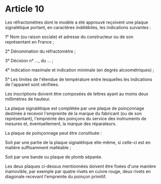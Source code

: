 # Article 10

Les réfractomètres dont le modèle a été approuvé reçoivent une plaque signalétique portant, en caractères indélébiles, les indications suivantes :

1° Nom (ou raison sociale) et adresse du constructeur ou de son représentant en France ;

2° Dénomination du réfractomètre ;

3° Décision n° ..., du ... ;

4° Indication maximale et indication minimale (en degrés alcoométriques) ;

5° Les limites de l'étendue de température entre lesquelles les indications de l'appareil sont vérifiées.

Les inscriptions doivent être composées de lettres ayant au moins deux millimètres de hauteur.

La plaque signalétique est complétée par une plaque de poinçonnage destinée à recevoir l'empreinte de la marque du fabricant (ou de son représentant), l'empreinte des poinçons du service des instruments de mesures et, éventuellement, la marque des réparateurs.

La plaque de poinçonnage peut être constituée :

Soit par une partie de la plaque signalétique elle-même, si celle-ci est en matière suffisamment malléable ;

Soit par une bande ou plaque de plomb séparée.

Les deux plaques ci-dessus mentionnées doivent être fixées d'une manière inamovible, par exemple par quatre rivets en cuivre rouge, deux rivets en diagonale recevant l'empreinte du poinçon primitif.
